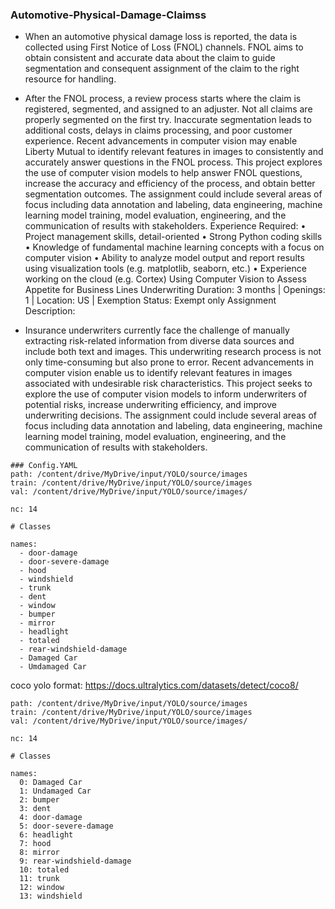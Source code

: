 ### Automotive-Physical-Damage-Claimss
- When an automotive physical damage loss is reported, the data is collected using First Notice of Loss (FNOL) channels. 
FNOL aims to obtain consistent and accurate data about the claim to guide segmentation and consequent assignment of the claim to the right resource for handling. 

- After the FNOL process, a review process starts where the claim is registered, segmented, and assigned to an adjuster. Not all claims are properly segmented on the first try. Inaccurate segmentation leads to additional costs, delays in claims processing, and poor customer experience. Recent advancements in computer vision may enable Liberty Mutual to identify relevant features in images to consistently and accurately answer questions in the FNOL process. This project explores the use of computer vision models to help answer FNOL questions, increase the accuracy and efficiency of the process, and obtain better segmentation outcomes. The assignment could include several areas of focus including data annotation and labeling, data engineering, machine learning model training, model evaluation, engineering, and the communication of results with stakeholders. Experience Required: • Project management skills, detail-oriented • Strong Python coding skills • Knowledge of fundamental machine learning concepts with a focus on computer vision • Ability to analyze model output and report results using visualization tools (e.g. matplotlib, seaborn, etc.) • Experience working on the cloud (e.g. Cortex) Using Computer Vision to Assess Appetite for Business Lines Underwriting Duration: 3 months | Openings: 1 | Location: US | Exemption Status: Exempt only Assignment Description:

- Insurance underwriters currently face the challenge of manually extracting risk-related information from diverse data sources and include both text and images. This underwriting research process is not only time-consuming but also prone to error. Recent advancements in computer vision enable us to identify relevant features in images associated with undesirable risk characteristics. This project seeks to explore the use of computer vision models to inform underwriters of potential risks, increase underwriting efficiency, and improve underwriting decisions. The assignment could include several areas of focus including data annotation and labeling, data engineering, machine learning model training, model evaluation, engineering, and the communication of results with stakeholders.

```
### Config.YAML
path: /content/drive/MyDrive/input/YOLO/source/images
train: /content/drive/MyDrive/input/YOLO/source/images
val: /content/drive/MyDrive/input/YOLO/source/images/

nc: 14

# Classes

names:
  - door-damage 
  - door-severe-damage
  - hood
  - windshield
  - trunk
  - dent
  - window
  - bumper
  - mirror
  - headlight
  - totaled
  - rear-windshield-damage
  - Damaged Car
  - Umdamaged Car
```
coco yolo format: https://docs.ultralytics.com/datasets/detect/coco8/
```
path: /content/drive/MyDrive/input/YOLO/source/images
train: /content/drive/MyDrive/input/YOLO/source/images
val: /content/drive/MyDrive/input/YOLO/source/images/

nc: 14

# Classes

names:
  0: Damaged Car
  1: Undamaged Car
  2: bumper
  3: dent
  4: door-damage
  5: door-severe-damage
  6: headlight
  7: hood
  8: mirror
  9: rear-windshield-damage
  10: totaled
  11: trunk
  12: window
  13: windshield
```
